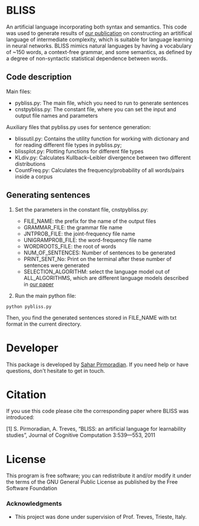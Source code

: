 # BLISS

An artificial language incorporating both syntax and semantics. This code was used to generate results of [our publication](https://www.researchgate.net/publication/317643433_BLISS_an_Artificial_Language_for_Learnability_Studies) on constructing an artitifical language of intermediate complexity, which is suitable for language learning in neural networks. BLISS mimics natural languages by having a vocabulary of ~150 words, a context-free grammar, and some semantics, as defined by a degree of non-syntactic statistical dependence between words. 


## Code description

Main files:

* pybliss.py: The main file, which you need to run to generate sentences
* cnstpybliss.py: The constant file, where you can set the input and output file names and parameters

Auxiliary files that pybliss.py uses for sentence generation:

* blissutil.py: Contains the utility function for working with dictionary and for reading different file types in pybliss.py; 
* blissplot.py: Plotting functions for different file types
* KLdiv.py: Calculates Kullback–Leibler divergence between two different distributions
* CountFreq.py: Calculates the frequency/probability of all words/pairs inside a corpus    


## Generating sentences

1. Set the parameters in the constant file, cnstpybliss.py: 

   - FILE_NAME: the prefix for the name of the output files
   - GRAMMAR_FILE: the grammar file name
   - JNTPROB_FILE: the joint-frequency file name
   - UNIGRAMPROB_FILE: the word-frequency file name
   - WORDROOTS_FILE: the root of words
   - NUM_OF_SENTENCES: Number of sentences to be generated
   - PRINT_SENT_No: Print on the terminal after these number of sentences were generated
   - SELECTION_ALGORITHM: select the language model out of ALL_ALGORITHMS, which are different language models described in [our paper](https://www.researchgate.net/publication/317643433_BLISS_an_Artificial_Language_for_Learnability_Studies)

2. Run the main python file: 

```
python pybliss.py

```

Then, you find the generated sentences stored in FILE_NAME with txt format in the current directory.

# Developer

This package is developed by [Sahar Pirmoradian](https://www.researchgate.net/profile/Sahar_Pirmoradian). If you need help or have questions, don't hesitate to get in touch.
 
# Citation

If you use this code please cite the corresponding paper where BLISS was introduced:

[1]	S. Pirmoradian, A. Treves, “BLISS: an artificial language for learnability studies”, Journal of Cognitive Computation 3:539—553, 2011

# License

This program is free software; you can redistribute it and/or modify it under the terms of the GNU General Public License as published by the Free Software Foundation

### Acknowledgments

* This project was done under supervision of Prof. Treves, Trieste, Italy.

